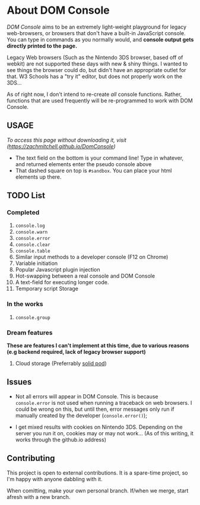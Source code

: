 # About DOM Console

*DOM Console* aims to be an extremely light-weight playground for legacy web-browsers, or browsers that don't have a built-in JavaScript console. You can type in commands as you normally would, and **console output gets directly printed to the page.**

Legacy Web browsers (Such as the Nintendo 3DS browser, based off of webkit) are not supported these days with new & shiny things. I wanted to see things the browser could do, but didn't have an appropriate outlet for that. W3 Schools has a "try it" editor, but does not properly work on the 3DS...

As of right now, I don't intend to re-create *all* console functions. Rather, functions that are used frequently will be re-programmed to work with DOM Console.

## USAGE
*To access this page without downloading it, visit (https://zachmitchell.github.io/DomConsole)*
* The text field on the bottom is your command line! Type in whatever, and returned elements enter the pseudo console above
* That dashed square on top is `#sandbox`. You can place your html elements up there.

## TODO List
### Completed
1. `console.log`
1. `console.warn`
1. `console.error`
1. `console.clear`
1. `console.table`
1. Similar input methods to a developer console (F12 on Chrome)
1. Variable initiation
1. Popular Javascript plugin injection
1. Hot-swapping between a real console and DOM Console
1. A text-field for executing longer code.
1. Temporary script Storage

### In the works
1. `console.group`

### Dream features
**These are features I can't implement at this time, due to various reasons (e.g backend required, lack of legacy browser support)**
1. Cloud storage (Preferrably [solid pod](https://inrupt.com/solid))

## Issues
* Not all errors will appear in DOM Console. This is because `console.error` is not used when running a traceback on web browsers. I could be wrong on this, but until then, error messages only run if manually created by the developer (`console.error()`);

* I get mixed results with cookies on Nintendo 3DS. Depending on the server you run it on, cookies may or may not work... (As of this writing, it works through the github.io address)

## Contributing
This project is open to external contributions. It is a spare-time project, so I'm happy with anyone dabbling with it.

When comitting, make your own personal branch. If/when we merge, start afresh with a new branch.
